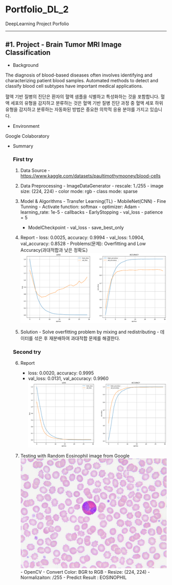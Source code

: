 # Portfolio_DL_2
DeepLearning Project Porfolio

***
<h2>#1. Project - Brain Tumor MRI Image Classification</h2> 

- Background
<p>The diagnosis of blood-based diseases often involves identifying and characterizing patient blood samples.
Automated methods to detect and classify blood cell subtypes have important medical applications.</p>
<p>혈액 기반 질병의 진단은 환자의 혈액 샘플을 식별하고 특성화하는 것을 포함합니다. 혈액 세포의 유형을 감지하고 분류하는 것은 혈액 기반 질병 진단 과정 중  
혈액 세포 하위 유형을 감지하고 분류하는 자동화된 방법은 중요한 의학적 응용 분야를 가지고 있습니다.</p>

- Environment
<p>Google Colaboratory</p> 

- Summary

  <h3>First try</h3>

	1. Data Source
	  - https://www.kaggle.com/datasets/paultimothymooney/blood-cells
	
	2. Data Preprocessing
	  - ImageDataGenerator
      		- rescale: 1./255
      		- image size: (224, 224)
      		- color mode: rgb
        	- class mode: sparse
	
	3. Model & Algorithms
	  - Transfer Learning(TL)
        	- MobileNet(CNN)
	  - Fine Tunning
        	- Activate function: softmax
        	- optimizer: Adam
        	- learning_rate: 1e-5 
  	  - callbacks
        	- EarlyStopping
            	- val_loss
            	- patience = 5
          - ModelCheckpoint
            	- val_loss
            	- save_best_only

	4. Report
   	  - loss: 0.0025, accuracy: 0.9994
	  - val_loss: 1.0904, val_accuracy: 0.8528
	  - Problems(문제): Overfitting and Low Accuracy(과대적합과 낮은 정확도)
	  ![First_Training_Result](https://github.com/kkyukkyu99/Portfolio_DL_2/blob/main/First_Training_Result.png)
	
	5. Solution
	  - Solve overfitting problem by mixing and redistributing
	  - 데이터를 섞은 후 재분배하여 과대적합 문제를 해결한다.

  <h3>Second try</h3>
  
  	6. Report
  	   - loss: 0.0020, accuracy: 0.9995
  	   - val_loss: 0.0131, val_accuracy: 0.9960
	   ![Second_Training_Result](https://github.com/kkyukkyu99/Portfolio_DL_2/blob/main/Second_Training_Result.png)

    7. Testing with Random Eosinophil image from Google
           ![Random Eosinophil image from Google](https://github.com/kkyukkyu99/Portfolio_DL_2/blob/main/Eosinophil_predict_image.jpg)
           - OpenCV
       	 	- Convert Color: BGR to RGB
        	 - Resize: (224, 224)
         	- Normalizaiton: /255
           - Predict Result : EOSINOPHIL

         
